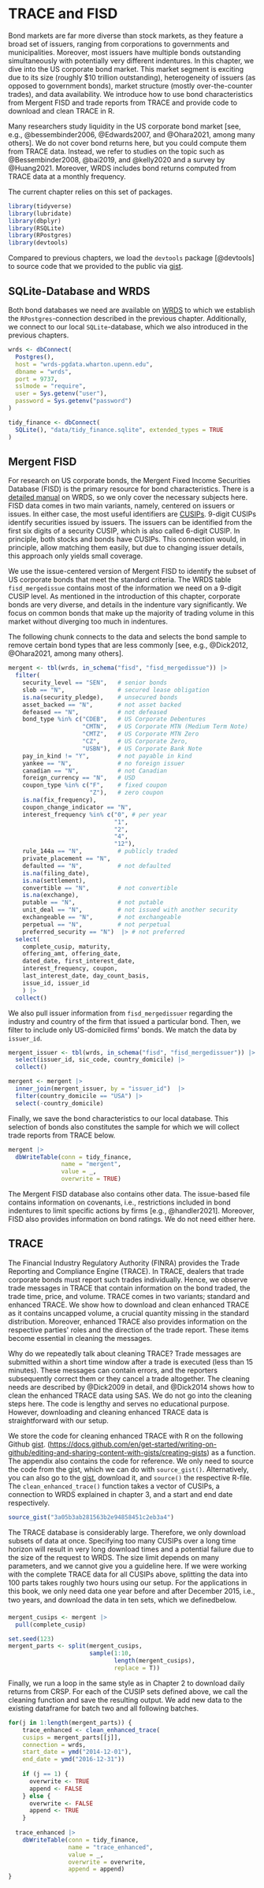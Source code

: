 # TRACE and FISD

Bond markets are far more diverse than stock markets, as they feature a broad set of issuers, ranging from corporations to governments and municipalities. Moreover, most issuers have multiple bonds outstanding simultaneously with potentially very different indentures. In this chapter, we dive into the US corporate bond market. This market segment is exciting due to its size (roughly $10 trillion outstanding), heterogeneity of issuers (as opposed to government bonds), market structure (mostly over-the-counter trades), and data availability. We introduce how to use bond characteristics from Mergent FISD and trade reports from TRACE and provide code to download and clean TRACE in R. 

Many researchers study liquidity in the US corporate bond market [see, e.g., @bessembinder2006, @Edwards2007, and @Ohara2021, among many others]. We do not cover bond returns here, but you could compute them from TRACE data. Instead, we refer to studies on the topic such as @Bessembinder2008, @bai2019, and @kelly2020 and a survey by @Huang2021. Moreover, WRDS includes bond returns computed from TRACE data at a monthly frequency.

The current chapter relies on this set of packages. 

```r
library(tidyverse)
library(lubridate)
library(dbplyr)
library(RSQLite)
library(RPostgres)
library(devtools)
```

Compared to previous chapters, we load the `devtools` package [@devtools] to source code that we provided to the public via [gist](https://docs.github.com/en/get-started/writing-on-github/editing-and-sharing-content-with-gists/creating-gists).

## SQLite-Database and WRDS 

Both bond databases we need are available on [WRDS](https://wrds-www.wharton.upenn.edu/) to which we establish the `RPostgres`-connection described in the previous chapter. Additionally, we connect to our local `SQLite`-database, which we also introduced in the previous chapters.


```r
wrds <- dbConnect(
  Postgres(),
  host = "wrds-pgdata.wharton.upenn.edu",
  dbname = "wrds",
  port = 9737,
  sslmode = "require",
  user = Sys.getenv("user"),
  password = Sys.getenv("password")
)

tidy_finance <- dbConnect(
  SQLite(), "data/tidy_finance.sqlite", extended_types = TRUE
)
```

## Mergent FISD

For research on US corporate bonds, the Mergent Fixed Income Securities Database (FISD) is the primary resource for bond characteristics. There is a [detailed manual](https://wrds-www.wharton.upenn.edu/documents/1364/FixedIncome_Securities_Master_Database_User_Guide_v4.pdf) on WRDS, so we only cover the necessary subjects here. FISD data comes in two main variants, namely, centered on issuers or issues. In either case, the most useful identifiers are [CUSIPs](https://www.cusip.com/index.html). 9-digit CUSIPs identify securities issued by issuers. The issuers can be identified from the first six digits of a security CUSIP, which is also called 6-digit CUSIP. In principle, both stocks and bonds have CUSIPs. This connection would, in principle, allow matching them easily, but due to changing issuer details, this approach only yields small coverage.

We use the issue-centered version of Mergent FISD to identify the subset of US corporate bonds that meet the standard criteria. The WRDS table `fisd_mergedissue` contains most of the information we need on a 9-digit CUSIP level. As mentioned in the introduction of this chapter, corporate bonds are very diverse, and details in the indenture vary significantly. We focus on common bonds that make up the majority of trading volume in this market without diverging too much in indentures. 

The following chunk connects to the data and selects the bond sample to remove certain bond types that are less commonly [see, e.g., @Dick2012, @Ohara2021, among many others].


```r
mergent <- tbl(wrds, in_schema("fisd", "fisd_mergedissue")) |>
  filter(
    security_level == "SEN",   # senior bonds
    slob == "N",               # secured lease obligation
    is.na(security_pledge),    # unsecured bonds
    asset_backed == "N",       # not asset backed
    defeased == "N",           # not defeased
    bond_type %in% c("CDEB",   # US Corporate Debentures
                     "CMTN",   # US Corporate MTN (Medium Term Note)
                     "CMTZ",   # US Corporate MTN Zero
                     "CZ",     # US Corporate Zero,
                     "USBN"),  # US Corporate Bank Note
    pay_in_kind != "Y",        # not payable in kind
    yankee == "N",             # no foreign issuer
    canadian == "N",           # not Canadian 
    foreign_currency == "N",   # USD
    coupon_type %in% c("F",    # fixed coupon
                       "Z"),   # zero coupon
    is.na(fix_frequency), 
    coupon_change_indicator == "N", 
    interest_frequency %in% c("0", # per year
                              "1", 
                              "2", 
                              "4", 
                              "12"),
    rule_144a == "N",          # publicly traded
    private_placement == "N", 
    defaulted == "N",          # not defaulted
    is.na(filing_date),
    is.na(settlement),
    convertible == "N",        # not convertible
    is.na(exchange),
    putable == "N",            # not putable
    unit_deal == "N",          # not issued with another security
    exchangeable == "N",       # not exchangeable
    perpetual == "N",          # not perpetual
    preferred_security == "N")  |> # not preferred
  select(
    complete_cusip, maturity, 
    offering_amt, offering_date, 
    dated_date, first_interest_date, 
    interest_frequency, coupon, 
    last_interest_date, day_count_basis, 
    issue_id, issuer_id
    ) |> 
  collect()
```

We also pull issuer information from `fisd_mergedissuer` regarding the industry and country of the firm that issued a particular bond. Then, we filter to include only US-domiciled firms' bonds. We match the data by `issuer_id`.


```r
mergent_issuer <- tbl(wrds, in_schema("fisd", "fisd_mergedissuer")) |>  
  select(issuer_id, sic_code, country_domicile) |> 
  collect()

mergent <- mergent |> 
  inner_join(mergent_issuer, by = "issuer_id")  |> 
  filter(country_domicile == "USA") |> 
  select(-country_domicile)
```

Finally, we save the bond characteristics to our local database. This selection of bonds also constitutes the sample for which we will collect trade reports from TRACE below.


```r
mergent |> 
  dbWriteTable(conn = tidy_finance,
               name = "mergent",
               value = _,
               overwrite = TRUE)
```

The Mergent FISD database also contains other data. The issue-based file contains information on covenants, i.e., restrictions included in bond indentures to limit specific actions by firms [e.g., @handler2021]. Moreover, FISD also provides information on bond ratings. We do not need either here.

## TRACE

The Financial Industry Regulatory Authority (FINRA) provides the Trade Reporting and Compliance Engine (TRACE). In TRACE, dealers that trade corporate bonds must report such trades individually. Hence, we observe trade messages in TRACE that contain information on the bond traded, the trade time, price, and volume. TRACE comes in two variants; standard and enhanced TRACE. We show how to download and clean enhanced TRACE as it contains uncapped volume, a crucial quantity missing in the standard distribution. Moreover, enhanced TRACE also provides information on the respective parties' roles and the direction of the trade report. These items become essential in cleaning the messages.

Why do we repeatedly talk about cleaning TRACE? Trade messages are submitted within a short time window after a trade is executed (less than 15 minutes). These messages can contain errors, and the reporters subsequently correct them or they cancel a trade altogether. The cleaning needs are described by @Dick2009 in detail, and @Dick2014 shows how to clean the enhanced TRACE data using SAS. We do not go into the cleaning steps here. The code is lengthy and serves no educational purpose. However, downloading and cleaning enhanced TRACE data is straightforward with our setup.

We store the code for cleaning enhanced TRACE with R on the following Github [gist](https://gist.github.com/patrick-weiss/3a05b3ab281563b2e94858451c2eb3a4). (https://docs.github.com/en/get-started/writing-on-github/editing-and-sharing-content-with-gists/creating-gists) as a function. The appendix also contains the code for reference. We only need to source the code from the gist, which we can do with `source_gist()`. Alternatively, you can also go to the [gist](https://gist.github.com/patrick-weiss/3a05b3ab281563b2e94858451c2eb3a4), download it, and `source()` the respective R-file. The `clean_enhanced_trace()` function takes a vector of CUSIPs, a connection to WRDS explained in chapter 3, and a start and end date respectively. 


```r
source_gist("3a05b3ab281563b2e94858451c2eb3a4")
```

The TRACE database is considerably large. Therefore, we only download subsets of data at once. Specifying too many CUSIPs over a long time horizon will result in very long download times and a potential failure due to the size of the request to WRDS. The size limit depends on many parameters, and we cannot give you a guideline here. If we were working with the complete TRACE data for all CUSIPs above, splitting the data into 100 parts takes roughly two hours using our setup. For the applications in this book, we only need data one year before and after December 2015, i.e., two years, and download the data in ten sets, which we definedbelow.


```r
mergent_cusips <- mergent |>
  pull(complete_cusip)

set.seed(123)
mergent_parts <- split(mergent_cusips, 
                       sample(1:10, 
                              length(mergent_cusips), 
                              replace = T))
```

Finally, we run a loop in the same style as in Chapter 2 to download daily returns from CRSP. For each of the CUSIP sets defined above, we call the cleaning function and save the resulting output. We add new data to the existing dataframe for batch two and all following batches.


```r
for(j in 1:length(mergent_parts)) {
    trace_enhanced <- clean_enhanced_trace(
    cusips = mergent_parts[[j]],
    connection = wrds,
    start_date = ymd("2014-12-01"),
    end_date = ymd("2016-12-31"))
    
    if (j == 1) {
      overwrite <- TRUE
      append <- FALSE
    } else {
      overwrite <- FALSE
      append <- TRUE
    }
  
  trace_enhanced |> 
    dbWriteTable(conn = tidy_finance,
                 name = "trace_enhanced",
                 value = _,
                 overwrite = overwrite, 
                 append = append)
}
```
